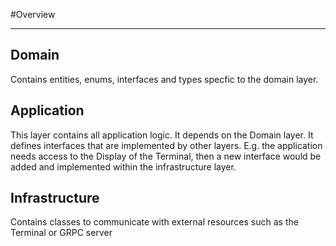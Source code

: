


#Overview
___

## Domain
Contains entities, enums, interfaces and types specfic to the domain layer.


## Application
This layer contains all application logic. It depends on the Domain layer. It defines interfaces that are implemented by other layers.
E.g. the application needs access to the Display of the Terminal, then a new interface would be added and implemented within the infrastructure layer.


## Infrastructure
Contains classes to communicate with external resources such as the Terminal or GRPC server